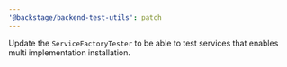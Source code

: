 ```yaml
---
'@backstage/backend-test-utils': patch
---
```


Update the `ServiceFactoryTester` to be able to test services that enables multi implementation installation.
